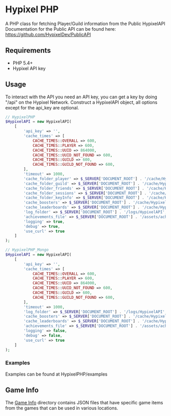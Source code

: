 # Hypixel PHP

A PHP class for fetching Player/Guild information from the Public HypixelAPI
Documentation for the Public API can be found here: https://github.com/HypixelDev/PublicAPI

## Requirements
- PHP 5.4+
- Hypixel API key

## Usage

To interact with the API you need an API key, you can get a key by doing "/api" on the Hypixel Network.
Construct a HypixelAPI object, all options except for the api_key are optional.

```PHP
// HypixelPHP
$HypixelAPI = new HypixelAPI(
    [
        'api_key' => '',
        'cache_times' => [
            CACHE_TIMES::OVERALL => 600,
            CACHE_TIMES::PLAYER => 600,
            CACHE_TIMES::UUID => 864000,
            CACHE_TIMES::UUID_NOT_FOUND => 600,
            CACHE_TIMES::GUILD => 600,
            CACHE_TIMES::GUILD_NOT_FOUND => 600,
        ],
        'timeout' => 1000,
        'cache_folder_player' => $_SERVER['DOCUMENT_ROOT'] . '/cache/HypixelAPI/player',
        'cache_folder_guild' => $_SERVER['DOCUMENT_ROOT'] . '/cache/HypixelAPI/guild',
        'cache_folder_friends' => $_SERVER['DOCUMENT_ROOT'] . '/cache/HypixelAPI/friends',
        'cache_folder_sessions' => $_SERVER['DOCUMENT_ROOT'] . '/cache/HypixelAPI/sessions',
        'cache_folder_keyInfo' => $_SERVER['DOCUMENT_ROOT'] . '/cache/HypixelAPI/keyInfo/',
        'cache_boosters' => $_SERVER['DOCUMENT_ROOT'] . '/cache/HypixelAPI/boosters.json',
        'cache_leaderboards' => $_SERVER['DOCUMENT_ROOT'] . '/cache/HypixelAPI/leaderboards.json',
        'log_folder' => $_SERVER['DOCUMENT_ROOT'] . '/logs/HypixelAPI',
        'achievements_file' => $_SERVER['DOCUMENT_ROOT'] . '/assets/achievements.json',
        'logging' => true,
        'debug' => true,
        'use_curl' => true
    ]
);

// HypixelPHP_Mongo
$HypixelAPI = new HypixelAPI(
    [
        'api_key' => '',
        'cache_times' => [
            CACHE_TIMES::OVERALL => 600,
            CACHE_TIMES::PLAYER => 600,
            CACHE_TIMES::UUID => 864000,
            CACHE_TIMES::UUID_NOT_FOUND => 600,
            CACHE_TIMES::GUILD => 600,
            CACHE_TIMES::GUILD_NOT_FOUND => 600,
        ],
        'timeout' => 1000,
        'log_folder' => $_SERVER['DOCUMENT_ROOT'] . '/logs/HypixelAPI',
        'cache_boosters' => $_SERVER['DOCUMENT_ROOT'] . '/cache/HypixelAPI/boosters.json',
        'cache_leaderboards' => $_SERVER['DOCUMENT_ROOT'] . '/cache/HypixelAPI/leaderboards.json',
        'achievements_file' => $_SERVER['DOCUMENT_ROOT'] . '/assets/achievements.json',
        'logging' => false,
        'debug' => false,
        'use_curl' => true
    ]
);
```

### Examples

Examples can be found at HypixelPHP/examples

## Game Info
The [Game Info](https://github.com/Plancke/hypixel-php/tree/master/game_info) directory contains JSON files that have specific game items from the games that can be used in various locations.